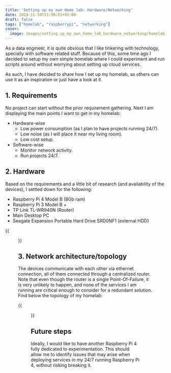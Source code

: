 ```yaml
---
title: 'Setting up my own Home lab: Hardware/Networking'
date: 2023-11-10T21:59:21+01:00
draft: false
tags: ["homelab", "raspberrypi", "networking"]
cover:
  image: images/setting_up_my_own_home_lab_hardware_networking/homelab_network_topology.png
---
```


As a data engineer, it is quite obvious that I like tinkering with technology, specially with software related stuff. Because of this, some time ago I decided to setup my own simple homelab where I could experiment and run scripts around without worrying about setting up cloud services.

As such, I have decided to share how I set up my homelab, so others can use it as an inspiration or just have a look at it.

## 1. Requirements
No project can start without the prior requirement gathering. Next I am displaying the main points I want to get in my homelab:
* Hardware-wise
  * Low power consumption (as I plan to have projects running 24/7).
  * Low noise (as I will place it near my living room).
  * Low cost setup.
* Software-wise
  * Monitor network activity.
  * Run projects 24/7.

## 2. Hardware
Based on the requirements and a little bit of research (and availability of the devices), I settled down for the following:
* Raspberry Pi 4 Model B (8Gb ram)
* Raspberry Pi 3 Model B +
* TP Link TL-WR940N (Router)
* Main Desktop PC
* Seagate Expansion Portable Hard Drive SRD0NF1 (external HDD)

{{<figure src="/images/setting_up_my_own_home_lab_hardware_networking/hardware.jpg" title="Homelab hardware." alt="Homelab hardware." width="100%">}}

## 3. Network architecture/topology
The devices communicate with each other via ethernet connection, all of them connected through a centralized router. Note that even though the router is a single Point-Of-Failure, it is very unlikely to happen, and none of the services I am running are critical enough to consider for a redundant solution. Find below the topology of my homelab:

{{<figure src="/images/setting_up_my_own_home_lab_hardware_networking/homelab_network_topology.png" title="Overview of Network topology." alt="Overview of Network topology." width="100%">}}

## Future steps
Ideally, I would like to have another Raspberry Pi 4 fully dedicated to experimentation. This should allow me to identify issues that may arise when deploying services in my 24/7 running Raspberry Pi 4, without risking breaking it. 
